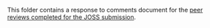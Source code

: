 This folder contains a response to comments document for the [peer reviews completed for the JOSS submission](https://github.com/openjournals/joss-reviews/issues/4282).
